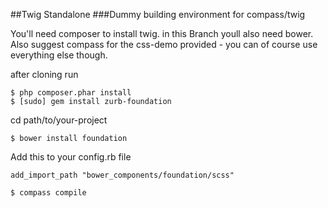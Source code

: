 ##Twig Standalone 
###Dummy building environment for compass/twig

You'll need composer to install twig.
in this Branch youll also need bower.
Also suggest compass for the css-demo provided - you can of course use everything else though.

after cloning run

```
$ php composer.phar install
$ [sudo] gem install zurb-foundation
```

cd path/to/your-project

```
$ bower install foundation
```

Add this to your config.rb file

```
add_import_path "bower_components/foundation/scss"
```

```
$ compass compile
```

